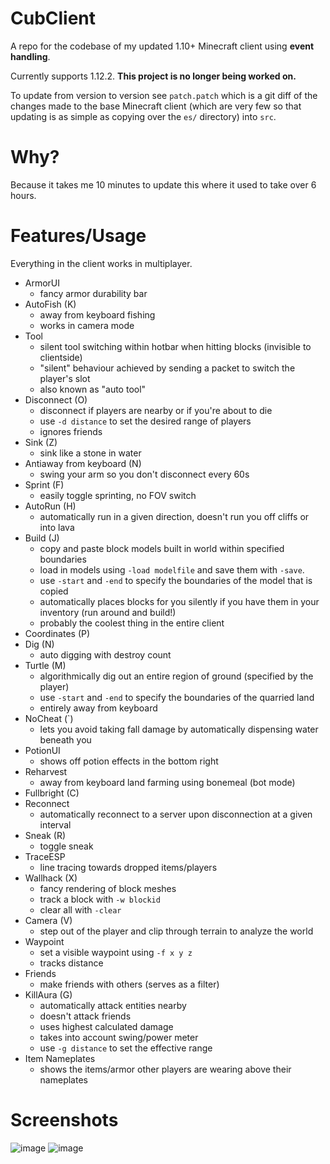 # CubClient

A repo for the codebase of my updated 1.10+ Minecraft client using **event handling**.

Currently supports 1.12.2. **This project is no longer being worked on.**

To update from version to version see `patch.patch` which is a git diff of the changes made to the base Minecraft client (which are very few so that updating is as simple as copying over the `es/` directory) into `src`. 

# Why?

Because it takes me 10 minutes to update this where it used to take over 6 hours.

# Features/Usage

Everything in the client works in multiplayer.

- ArmorUI
    - fancy armor durability bar
- AutoFish (K)
    - away from keyboard fishing
    - works in camera mode
- Tool
    - silent tool switching within hotbar when hitting blocks (invisible to clientside)
    - "silent" behaviour achieved by sending a packet to switch the player's slot
    - also known as "auto tool"
- Disconnect (O)
    - disconnect if players are nearby or if you're about to die
    - use `-d distance` to set the desired range of players
    - ignores friends
- Sink (Z)
    - sink like a stone in water
- Antiaway from keyboard (N)
    - swing your arm so you don't disconnect every 60s
- Sprint (F)
    - easily toggle sprinting, no FOV switch
- AutoRun (H)
    - automatically run in a given direction, doesn't run you off cliffs or into lava
- Build (J)
    - copy and paste block models built in world within specified boundaries
    - load in models using `-load modelfile` and save them with `-save`.
    - use `-start` and `-end` to specify the boundaries of the model that is copied
    - automatically places blocks for you silently if you have them in your inventory (run around and build!)
    - probably the coolest thing in the entire client
- Coordinates (P)
- Dig (N)
    - auto digging with destroy count
- Turtle (M)
    - algorithmically dig out an entire region of ground (specified by the player)
    - use `-start` and `-end` to specify the boundaries of the quarried land
    - entirely away from keyboard
- NoCheat (`)
    - lets you avoid taking fall damage by automatically dispensing water beneath you
- PotionUI
    - shows off potion effects in the bottom right
- Reharvest
    - away from keyboard land farming using bonemeal (bot mode)
- Fullbright (C)
- Reconnect
    - automatically reconnect to a server upon disconnection at a given interval
- Sneak (R)
    - toggle sneak
- TraceESP
    - line tracing towards dropped items/players
- Wallhack (X)
    - fancy rendering of block meshes
    - track a block with `-w blockid`
    - clear all with `-clear`
- Camera (V)
    - step out of the player and clip through terrain to analyze the world
- Waypoint
    - set a visible waypoint using `-f x y z`
    - tracks distance
- Friends
    - make friends with others (serves as a filter)
- KillAura (G)
    - automatically attack entities nearby
    - doesn't attack friends
    - uses highest calculated damage
    - takes into account swing/power meter
    - use `-g distance` to set the effective range
- Item Nameplates
    - shows the items/armor other players are wearing above their nameplates


# Screenshots

![image](https://upload.blueberrypancake.xyz/2016-07-01_23.10.08.png)
![image](https://upload.blueberrypancake.xyz/2016-07-01_04.37.56.png)
